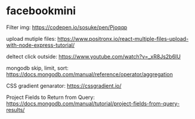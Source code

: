 # facebookmini

Filter img: https://codepen.io/sosuke/pen/Pjoqqp

upload mutiple files: https://www.positronx.io/react-multiple-files-upload-with-node-express-tutorial/

deltect click outside: https://www.youtube.com/watch?v=_xR8Js2b6IU

mongodb skip, limit, sort: https://docs.mongodb.com/manual/reference/operator/aggregation

CSS gradient genarator: https://cssgradient.io/

Project Fields to Return from Query: https://docs.mongodb.com/manual/tutorial/project-fields-from-query-results/
